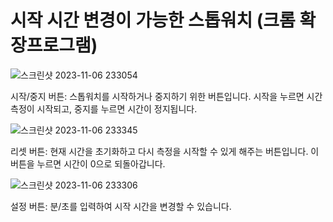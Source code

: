 #  시작 시간 변경이 가능한 스톱워치 (크롬 확장프로그램)

![스크린샷 2023-11-06 233054](https://github.com/YYun-D/Stopwatch_chrome_extension/assets/85883811/b49b34a1-72ad-4265-a942-bd2c6e296ca4)

시작/중지 버튼: 스톱워치를 시작하거나 중지하기 위한 버튼입니다. 시작을 누르면 시간 측정이 시작되고, 중지를 누르면 시간이 정지됩니다.

![스크린샷 2023-11-06 233345](https://github.com/YYun-D/Stopwatch_chrome_extension/assets/85883811/83705db4-03f9-423b-a724-a293b36a15b9)

리셋 버튼: 현재 시간을 초기화하고 다시 측정을 시작할 수 있게 해주는 버튼입니다. 이 버튼을 누르면 시간이 0으로 되돌아갑니다.

![스크린샷 2023-11-06 233306](https://github.com/YYun-D/Stopwatch_chrome_extension/assets/85883811/c0745404-ef2d-4134-945b-a93a77f6d40f)

설정 버튼: 분/초를 입력하여 시작 시간을 변경할 수 있습니다.
